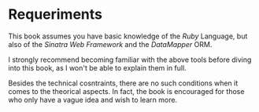 # Requeriments

This book assumes you have basic knowledge of the *Ruby* Language, but also of the *Sinatra Web Framework* and the *DataMapper* ORM.

I strongly recommend becoming familiar with the above tools before diving into this book, as I won't be able to explain them in full.

Besides the technical cosntraints, there are no such conditions when it comes to the theorical aspects. In fact, the book is encouraged for those who only have a vague idea and wish to learn more.
